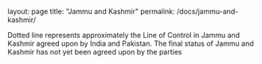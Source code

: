 layout: page
title: "Jammu and Kashmir"
permalink: /docs/jammu-and-kashmir/

Dotted line represents approximately the Line of Control in Jammu and Kashmir agreed upon by India and Pakistan. The final status of Jammu and Kashmir has not yet been agreed upon by the parties